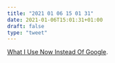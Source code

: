 ```yaml
---
title: "2021 01 06 15 01 31"
date: 2021-01-06T15:01:31+01:00
draft: false
type: "tweet"
---
```

[What I Use Now Instead Of Google](https://kiramclean.com/blog/what-i-use-now-instead-of-google/).
